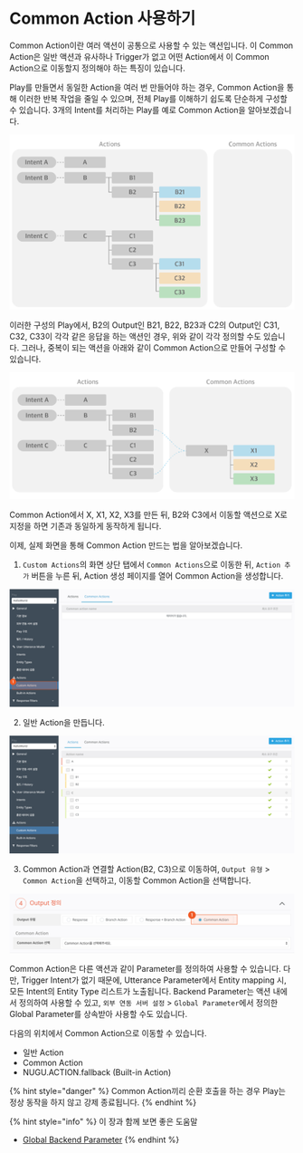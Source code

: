 # Common Action 사용하기

Common Action이란 여러 액션이 공통으로 사용할 수 있는 액션입니다. 이 Common Action은 일반 액션과 유사하나 Trigger가 없고 어떤 Action에서 이 Common Action으로 이동할지 정의해야 하는 특징이 있습니다.

Play를 만들면서 동일한 Action을 여러 번 만들어야 하는 경우, Common Action을 통해 이러한 반복 작업을 줄일 수 있으며, 전체 Play를 이해하기 쉽도록 단순하게 구성할 수 있습니다. 3개의 Intent를 처리하는 Play를 예로 Common Action을 알아보겠습니다.

![](../../../.gitbook/assets/assets_common1%20%282%29.png)

이러한 구성의 Play에서, B2의 Output인 B21, B22, B23과 C2의 Output인 C31, C32, C33이 각각 같은 응답을 하는 액션인 경우, 위와 같이 각각 정의할 수도 있습니다. 그러나, 중복이 되는 액션을 아래와 같이 Common Action으로 만들어 구성할 수 있습니다.

![](../../../.gitbook/assets/assets_common2-1%20%283%29.png)

Common Action에서 X, X1, X2, X3를 만든 뒤, B2와 C3에서 이동할 액션으로 X로 지정을 하면 기존과 동일하게 동작하게 됩니다.

이제, 실제 화면을 통해 Common Action 만드는 법을 알아보겠습니다.

1. `Custom Actions`의 화면 상단 탭에서 `Common Actions`으로 이동한 뒤, `Action 추가` 버튼을 누른 뒤, Action 생성 페이지를 열어 Common Action을 생성합니다.

![](../../../.gitbook/assets/assets_common4%20%282%29.gif)

2. 일반 Action을 만듭니다.

![](../../../.gitbook/assets/assets_common5%20%282%29.png)

3. Common Action과 연결할 Action\(B2, C3\)으로 이동하여, `Output 유형` &gt; `Common Action`을 선택하고, 이동할 Common Action을 선택합니다.

![](../../../.gitbook/assets/assets_common3-1%20%283%29.gif)

Common Action은 다른 액션과 같이 Parameter를 정의하여 사용할 수 있습니다. 다만, Trigger Intent가 없기 때문에, Utterance Parameter에서 Entity mapping 시, 모든 Intent의 Entity Type 리스트가 노출됩니다. Backend Parameter는 액션 내에서 정의하여 사용할 수 있고, `외부 연동 서버 설정` &gt; `Global Parameter`에서 정의한 Global Parameter를 상속받아 사용할 수도 있습니다.

다음의 위치에서 Common Action으로 이동할 수 있습니다.

* 일반 Action
* Common Action
* NUGU.ACTION.fallback \(Built-in Action\)

{% hint style="danger" %}
Common Action끼리 순환 호출을 하는 경우 Play는 정상 동작을 하지 않고 강제 종료됩니다.
{% endhint %}

{% hint style="info" %}
이 장과 함께 보면 좋은 도움말

* [Global Backend Parameter](../customize-a-play.md#setting-backend-proxy)
{% endhint %}

